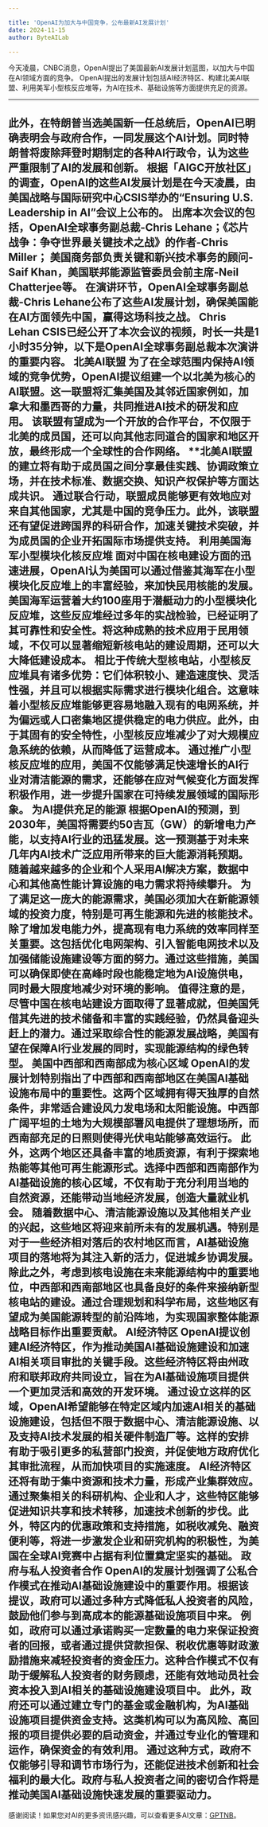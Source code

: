 ```yaml
---

title: 'OpenAI为加大与中国竞争，公布最新AI发展计划'
date: 2024-11-15
author: ByteAILab

---
```


今天凌晨，CNBC消息，OpenAI提出了美国最新AI发展计划蓝图，以加大与中国在AI领域方面的竞争。
OpenAI提出的发展计划包括AI经济特区、构建北美AI联盟、利用美军小型核反应堆等，为AI在技术、基础设施等方面提供充足的资源。

---

此外，在特朗普当选美国新一任总统后，OpenAI已明确表明会与政府合作，一同发展这个AI计划。同时特朗普将废除拜登时期制定的各种AI行政令，认为这些严重限制了AI的发展和创新。
根据「AIGC开放社区」的调查，OpenAI的这些AI发展计划是在今天凌晨，由美国战略与国际研究中心CSIS举办的“Ensuring U.S. Leadership in AI”会议上公布的。
出席本次会议的包括，OpenAI全球事务副总裁-Chris Lehane；《芯片战争：争夺世界最关键技术之战》的作者-Chris Miller；
美国商务部负责关键和新兴技术事务的顾问-Saif Khan，美国联邦能源监管委员会前主席-Neil Chatterjee等。
在演讲环节，OpenAI全球事务副总裁-Chris Lehane公布了这些AI发展计划，确保美国能在AI方面领先中国，赢得这场科技之战。
Chris Lehan
CSIS已经公开了本次会议的视频，时长一共是1小时35分钟，以下是OpenAI全球事务副总裁本次演讲的重要内容。
**北美AI联盟**
为了在全球范围内保持AI领域的竞争优势，OpenAI提议组建一个以北美为核心的AI联盟。这一联盟将汇集美国及其邻近国家例如，加拿大和墨西哥的力量，共同推进AI技术的研发和应用。
该联盟有望成为一个开放的合作平台，不仅限于北美的成员国，还可以向其他志同道合的国家和地区开放，最终形成一个全球性的合作网络。
**北美AI联盟的建立将有助于成员国之间分享最佳实践、协调政策立场，并在技术标准、数据交换、知识产权保护等方面达成共识。
通过联合行动，联盟成员能够更有效地应对来自其他国家，尤其是中国的竞争压力。此外，该联盟还有望促进跨国界的科研合作，加速关键技术突破，并为成员国的企业开拓国际市场提供支持。
**利用美国海军小型模块化核反应堆**
面对中国在核电建设方面的迅速进展，OpenAI认为美国可以通过借鉴其海军在小型模块化反应堆上的丰富经验，来加快民用核能的发展。美国海军运营着大约100座用于潜艇动力的小型模块化反应堆，这些反应堆经过多年的实战检验，已经证明了其可靠性和安全性。将这种成熟的技术应用于民用领域，不仅可以显著缩短新核电站的建设周期，还可以大大降低建设成本。
相比于传统大型核电站，小型核反应堆具有诸多优势：它们体积较小、建造速度快、灵活性强，并且可以根据实际需求进行模块化组合。这意味着小型核反应堆能够更容易地融入现有的电网系统，并为偏远或人口密集地区提供稳定的电力供应。此外，由于其固有的安全特性，小型核反应堆减少了对大规模应急系统的依赖，从而降低了运营成本。
通过推广小型核反应堆的应用，美国不仅能够满足快速增长的AI行业对清洁能源的需求，还能够在应对气候变化方面发挥积极作用，进一步提升国家在可持续发展领域的国际形象。
**为AI提供充足的能源**
根据OpenAI的预测，到2030年，美国将需要约50吉瓦（GW）的新增电力产能，以支持AI行业的迅猛发展。这一预测基于对未来几年内AI技术广泛应用所带来的巨大能源消耗预期。随着越来越多的企业和个人采用AI解决方案，数据中心和其他高性能计算设施的电力需求将持续攀升。
为了满足这一庞大的能源需求，美国必须加大在新能源领域的投资力度，特别是可再生能源和先进的核能技术。
除了增加发电能力外，提高现有电力系统的效率同样至关重要。这包括优化电网架构、引入智能电网技术以及加强储能设施建设等方面的努力。通过这些措施，美国可以确保即使在高峰时段也能稳定地为AI设施供电，同时最大限度地减少对环境的影响。
值得注意的是，尽管中国在核电站建设方面取得了显著成就，但美国凭借其先进的技术储备和丰富的实践经验，仍然具备迎头赶上的潜力。通过采取综合性的能源发展战略，美国有望在保障AI行业发展的同时，实现能源结构的绿色转型。
**美国中西部和西南部成为核心区域**
OpenAI的发展计划特别指出了中西部和西南部地区在美国AI基础设施布局中的重要性。这两个区域拥有得天独厚的自然条件，非常适合建设风力发电场和太阳能设施。中西部广阔平坦的土地为大规模部署风电提供了理想场所，而西南部充足的日照则使得光伏电站能够高效运行。
此外，这两个地区还具备丰富的地质资源，有利于探索地热能等其他可再生能源形式。选择中西部和西南部作为AI基础设施的核心区域，不仅有助于充分利用当地的自然资源，还能带动当地经济发展，创造大量就业机会。
随着数据中心、清洁能源设施以及其他相关产业的兴起，这些地区将迎来前所未有的发展机遇。特别是对于一些经济相对落后的农村地区而言，AI基础设施项目的落地将为其注入新的活力，促进城乡协调发展。
除此之外，考虑到核电设施在未来能源结构中的重要地位，中西部和西南部地区也具备良好的条件来接纳新型核电站的建设。通过合理规划和科学布局，这些地区有望成为美国能源转型的前沿阵地，为实现国家整体能源战略目标作出重要贡献。
**AI经济特区**
OpenAI提议创建AI经济特区，作为推动美国AI基础设施建设和加速AI相关项目审批的关键手段。这些经济特区将由州政府和联邦政府共同设立，旨在为AI基础设施项目提供一个更加灵活和高效的开发环境。
通过设立这样的区域，OpenAI希望能够在特定区域内加速AI相关的基础设施建设，包括但不限于数据中心、清洁能源设施、以及支持AI技术发展的相关硬件制造厂等。这样的安排有助于吸引更多的私营部门投资，并促使地方政府优化其审批流程，从而加快项目的实施速度。
AI经济特区还将有助于集中资源和技术力量，形成产业集群效应。通过聚集相关的科研机构、企业和人才，这些特区能够促进知识共享和技术转移，加速技术创新的步伐。此外，特区内的优惠政策和支持措施，如税收减免、融资便利等，将进一步激发企业和研究机构的积极性，为美国在全球AI竞赛中占据有利位置奠定坚实的基础。
**政府与私人投资者合作**
OpenAI的发展计划强调了公私合作模式在推动AI基础设施建设中的重要作用。根据该提议，政府可以通过多种方式降低私人投资者的风险，鼓励他们参与到高成本的能源基础设施项目中来。
例如，政府可以通过承诺购买一定数量的电力来保证投资者的回报，或者通过提供贷款担保、税收优惠等财政激励措施来减轻投资者的资金压力。这种合作模式不仅有助于缓解私人投资者的财务顾虑，还能有效地动员社会资本投入到AI相关的基础设施建设项目中。
此外，政府还可以通过建立专门的基金或金融机构，为AI基础设施项目提供资金支持。这类机构可以为高风险、高回报的项目提供必要的启动资金，并通过专业化的管理和运作，确保资金的有效利用。
通过这种方式，政府不仅能够引导和调节市场行为，还能促进技术创新和社会福利的最大化。政府与私人投资者之间的密切合作将是推动美国AI基础设施快速发展的重要驱动力。
---
感谢阅读！如果您对AI的更多资讯感兴趣，可以查看更多AI文章：[GPTNB](https://gptnb.com)。